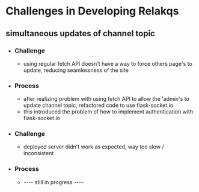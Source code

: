 # Challenges in Developing Relakqs

## simultaneous updates of channel topic
- ### Challenge
    - using regular fetch API doesn't have a way to force others page's to update, reducing seamlessness of the site
- ### Process
    - after realizing problem with using fetch API to allow the 'admin's to update channel topic, refactored code to use flask-socket.io
    - this introduced the problem of how to implement authentication with flask-socket.io


- ### Challenge
    - deployed server didn't work as expected, way too slow / inconsistent
- ### Process
    - ---- still in progress ----
